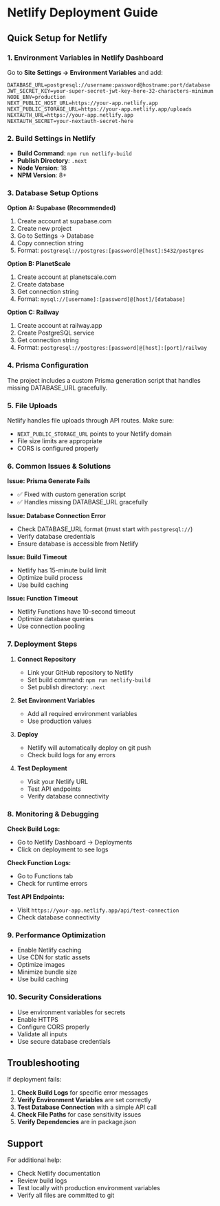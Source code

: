 # Netlify Deployment Guide

## Quick Setup for Netlify

### 1. Environment Variables in Netlify Dashboard

Go to **Site Settings → Environment Variables** and add:

```
DATABASE_URL=postgresql://username:password@hostname:port/database
JWT_SECRET_KEY=your-super-secret-jwt-key-here-32-characters-minimum
NODE_ENV=production
NEXT_PUBLIC_HOST_URL=https://your-app.netlify.app
NEXT_PUBLIC_STORAGE_URL=https://your-app.netlify.app/uploads
NEXTAUTH_URL=https://your-app.netlify.app
NEXTAUTH_SECRET=your-nextauth-secret-here
```

### 2. Build Settings in Netlify

- **Build Command**: `npm run netlify-build`
- **Publish Directory**: `.next`
- **Node Version**: 18
- **NPM Version**: 8+

### 3. Database Setup Options

**Option A: Supabase (Recommended)**
1. Create account at supabase.com
2. Create new project
3. Go to Settings → Database
4. Copy connection string
5. Format: `postgresql://postgres:[password]@[host]:5432/postgres`

**Option B: PlanetScale**
1. Create account at planetscale.com
2. Create database
3. Get connection string
4. Format: `mysql://[username]:[password]@[host]/[database]`

**Option C: Railway**
1. Create account at railway.app
2. Create PostgreSQL service
3. Get connection string
4. Format: `postgresql://postgres:[password]@[host]:[port]/railway`

### 4. Prisma Configuration

The project includes a custom Prisma generation script that handles missing DATABASE_URL gracefully.

### 5. File Uploads

Netlify handles file uploads through API routes. Make sure:
- `NEXT_PUBLIC_STORAGE_URL` points to your Netlify domain
- File size limits are appropriate
- CORS is configured properly

### 6. Common Issues & Solutions

**Issue: Prisma Generate Fails**
- ✅ Fixed with custom generation script
- ✅ Handles missing DATABASE_URL gracefully

**Issue: Database Connection Error**
- Check DATABASE_URL format (must start with `postgresql://`)
- Verify database credentials
- Ensure database is accessible from Netlify

**Issue: Build Timeout**
- Netlify has 15-minute build limit
- Optimize build process
- Use build caching

**Issue: Function Timeout**
- Netlify Functions have 10-second timeout
- Optimize database queries
- Use connection pooling

### 7. Deployment Steps

1. **Connect Repository**
   - Link your GitHub repository to Netlify
   - Set build command: `npm run netlify-build`
   - Set publish directory: `.next`

2. **Set Environment Variables**
   - Add all required environment variables
   - Use production values

3. **Deploy**
   - Netlify will automatically deploy on git push
   - Check build logs for any errors

4. **Test Deployment**
   - Visit your Netlify URL
   - Test API endpoints
   - Verify database connectivity

### 8. Monitoring & Debugging

**Check Build Logs:**
- Go to Netlify Dashboard → Deployments
- Click on deployment to see logs

**Check Function Logs:**
- Go to Functions tab
- Check for runtime errors

**Test API Endpoints:**
- Visit `https://your-app.netlify.app/api/test-connection`
- Check database connectivity

### 9. Performance Optimization

- Enable Netlify caching
- Use CDN for static assets
- Optimize images
- Minimize bundle size
- Use build caching

### 10. Security Considerations

- Use environment variables for secrets
- Enable HTTPS
- Configure CORS properly
- Validate all inputs
- Use secure database credentials

## Troubleshooting

If deployment fails:

1. **Check Build Logs** for specific error messages
2. **Verify Environment Variables** are set correctly
3. **Test Database Connection** with a simple API call
4. **Check File Paths** for case sensitivity issues
5. **Verify Dependencies** are in package.json

## Support

For additional help:
- Check Netlify documentation
- Review build logs
- Test locally with production environment variables
- Verify all files are committed to git

